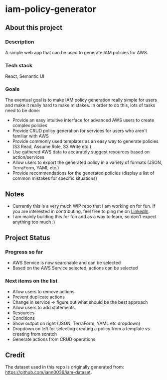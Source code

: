 # iam-policy-generator

## About this project

### Description

A simple web app that can be used to generate IAM policies for AWS.

### Tech stack

React, Semantic UI

### Goals

The eventual goal is to make IAM policy generation really simple for users and make it really hard to make mistakes. In order to do this, lots of tasks need to be done:

- Provide an easy intuitive interface for advanced AWS users to create complex policies
- Provide CRUD policy generation for services for users who aren't familiar with AWS
- Provide commonly used templates as an easy way to generate policies (S3 Read, Assume Role, S3 Write etc.)
- Use gathered AWS data to accurately suggest resources based on action/services
- Allow users to export the generated policy in a variety of formats (JSON, TerraForm, YAML etc.)
- Provide recommendations for the generated policies (display a list of common mistakes for specific situations)

## Notes

- Currently this is a very much WIP repo that I am working on for fun. If you are interested in contributing, feel free to ping me on [LinkedIn](https://www.linkedin.com/in/jay-dhulia/).
- I am mainly building this for fun and as a way to learn, so don't expect anything too much :)

## Project Status

### Progress so far

- AWS Service is now searchable and can be selected
- Based on the AWS Service selected, actions can be selected

### Next items on the list

- Allow users to remove actions
- Prevent duplicate actions
- Change in service -> figure out what should be the best approach
- Allow users to add statements
- Resources
- Conditions
- Show output on right (JSON, TerraForm, YAML etc dropdown)
- Dropdown on left for selecting creating a policy from a template vs creating from scratch
- Generate actions from CRUD operations

## Credit

The dataset used in this repo is originally generated from: https://github.com/iann0036/iam-dataset.
